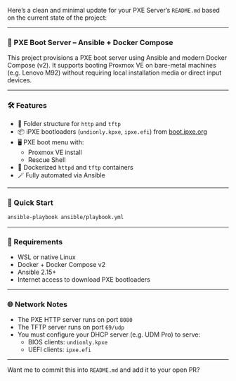 Here’s a clean and minimal update for your PXE Server’s `README.md` based on the current state of the project:

---

### 📡 PXE Boot Server – Ansible + Docker Compose

This project provisions a PXE boot server using Ansible and modern Docker Compose (v2). It supports booting Proxmox VE on bare-metal machines (e.g. Lenovo M92) without requiring local installation media or direct input devices.

---

### 🛠️ Features

- 📁 Folder structure for `http` and `tftp`
- 📦 iPXE bootloaders (`undionly.kpxe`, `ipxe.efi`) from [boot.ipxe.org](https://boot.ipxe.org/)
- 🖥️ PXE boot menu with:
  - Proxmox VE install
  - Rescue Shell
- 🧩 Dockerized `httpd` and `tftp` containers
- 🪄 Fully automated via Ansible

---

### 🚀 Quick Start

```bash
ansible-playbook ansible/playbook.yml
```

---

### 🧰 Requirements

- WSL or native Linux
- Docker + Docker Compose v2
- Ansible 2.15+
- Internet access to download PXE bootloaders

---

### 🌐 Network Notes

- The PXE HTTP server runs on port `8080`
- The TFTP server runs on port `69/udp`
- You must configure your DHCP server (e.g. UDM Pro) to serve:
  - BIOS clients: `undionly.kpxe`
  - UEFI clients: `ipxe.efi`

---

Want me to commit this into `README.md` and add it to your open PR?
